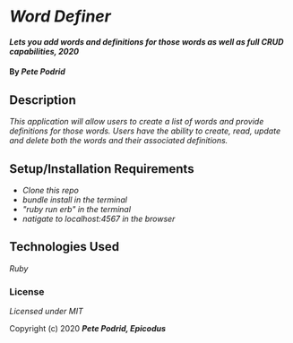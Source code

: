 # _Word Definer_

#### _Lets you add words and definitions for those words as well as full CRUD capabilities, 2020_

#### By _**Pete Podrid**_

## Description

_This application will allow users to create a list of words and provide definitions for those words. Users have the ability to create, read, update and delete both the words and their associated definitions._

## Setup/Installation Requirements

* _Clone this repo_
* _bundle install in the terminal_
* _"ruby run erb" in the terminal_
* _natigate to localhost:4567 in the browser_


## Technologies Used

_Ruby_

### License

*Licensed under MIT*

Copyright (c) 2020 **_Pete Podrid, Epicodus_**
